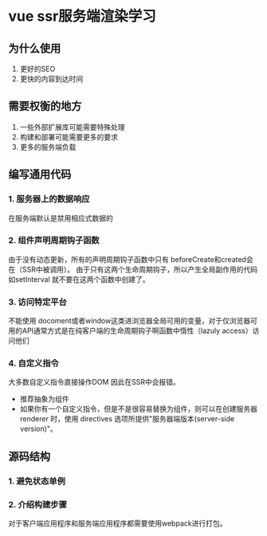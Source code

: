 <!--
 * @Author: your name
 * @Date: 2019-11-04 19:20:50
 * @LastEditTime: 2019-11-05 20:26:52
 * @LastEditors: Please set LastEditors
 * @Description: In User Settings Edit
 * @FilePath: \myvuepress\docs\私人资源站搭建\1-vuessr学习.md
 -->
# vue ssr服务端渲染学习

## 为什么使用
1. 更好的SEO
2. 更快的内容到达时间

## 需要权衡的地方
1. 一些外部扩展库可能需要特殊处理
2. 构建和部署可能需要更多的要求
3. 更多的服务端负载

## 编写通用代码

### 1. 服务器上的数据响应

在服务端默认是禁用相应式数据的

### 2. 组件声明周期钩子函数
由于没有动态更新，所有的声明周期钩子函数中只有 beforeCreate和created会在（SSR中被调用）。
由于只有这两个生命周期钩子，所以产生全局副作用的代码 如setInterval 就不要在这两个函数中创建了。

### 3. 访问特定平台
不能使用 docoment或者window这类进浏览器全局可用的变量，对于仅浏览器可用的API通常方式是在纯客户端的生命周期钩子啊函数中惰性（lazuly access）访问他们

### 4. 自定义指令
大多数自定义指令直接操作DOM 因此在SSR中会报错。
-  推荐抽象为组件
-  如果你有一个自定义指令，但是不是很容易替换为组件，则可以在创建服务器 renderer 时，使用 directives 选项所提供"服务器端版本(server-side version)"。


## 源码结构

### 1. 避免状态单例

### 2. 介绍构建步骤
对于客户端应用程序和服务端应用程序都需要使用webpack进行打包。